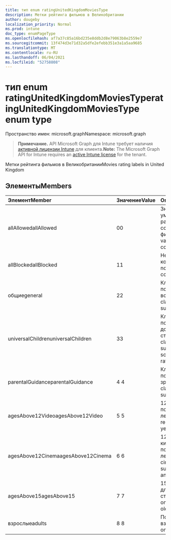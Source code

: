 ```yaml
---
title: тип enum ratingUnitedKingdomMoviesType
description: Метки рейтинга фильмов в Великобритании
author: dougeby
localization_priority: Normal
ms.prod: intune
doc_type: enumPageType
ms.openlocfilehash: af7a37c85a16bd235e8ddb2d8e79063b8e2559e7
ms.sourcegitcommit: 13f474d3e71d32a5dfe2efebb351e3a1a5aa9685
ms.translationtype: MT
ms.contentlocale: ru-RU
ms.lasthandoff: 06/04/2021
ms.locfileid: "52758808"
---
```

# <a name="ratingunitedkingdommoviestype-enum-type"></a><span data-ttu-id="e7a43-103">тип enum ratingUnitedKingdomMoviesType</span><span class="sxs-lookup"><span data-stu-id="e7a43-103">ratingUnitedKingdomMoviesType enum type</span></span>

<span data-ttu-id="e7a43-104">Пространство имен: microsoft.graph</span><span class="sxs-lookup"><span data-stu-id="e7a43-104">Namespace: microsoft.graph</span></span>

> <span data-ttu-id="e7a43-105">**Примечание.** API Microsoft Graph для Intune требует наличия [активной лицензии Intune](https://go.microsoft.com/fwlink/?linkid=839381) для клиента.</span><span class="sxs-lookup"><span data-stu-id="e7a43-105">**Note:** The Microsoft Graph API for Intune requires an [active Intune license](https://go.microsoft.com/fwlink/?linkid=839381) for the tenant.</span></span>

<span data-ttu-id="e7a43-106">Метки рейтинга фильмов в Великобритании</span><span class="sxs-lookup"><span data-stu-id="e7a43-106">Movies rating labels in United Kingdom</span></span>

## <a name="members"></a><span data-ttu-id="e7a43-107">Элементы</span><span class="sxs-lookup"><span data-stu-id="e7a43-107">Members</span></span>
|<span data-ttu-id="e7a43-108">Элемент</span><span class="sxs-lookup"><span data-stu-id="e7a43-108">Member</span></span>|<span data-ttu-id="e7a43-109">Значение</span><span class="sxs-lookup"><span data-stu-id="e7a43-109">Value</span></span>|<span data-ttu-id="e7a43-110">Описание</span><span class="sxs-lookup"><span data-stu-id="e7a43-110">Description</span></span>|
|:---|:---|:---|
|<span data-ttu-id="e7a43-111">allAllowed</span><span class="sxs-lookup"><span data-stu-id="e7a43-111">allAllowed</span></span>|<span data-ttu-id="e7a43-112">0</span><span class="sxs-lookup"><span data-stu-id="e7a43-112">0</span></span>|<span data-ttu-id="e7a43-113">Значение по умолчанию, разрешить все содержимое фильмов</span><span class="sxs-lookup"><span data-stu-id="e7a43-113">Default value, allow all movies content</span></span>|
|<span data-ttu-id="e7a43-114">allBlocked</span><span class="sxs-lookup"><span data-stu-id="e7a43-114">allBlocked</span></span>|<span data-ttu-id="e7a43-115">1</span><span class="sxs-lookup"><span data-stu-id="e7a43-115">1</span></span>|<span data-ttu-id="e7a43-116">Не разрешайте контент фильмов</span><span class="sxs-lookup"><span data-stu-id="e7a43-116">Do not allow any movies content</span></span>|
|<span data-ttu-id="e7a43-117">общие</span><span class="sxs-lookup"><span data-stu-id="e7a43-117">general</span></span>|<span data-ttu-id="e7a43-118">2</span><span class="sxs-lookup"><span data-stu-id="e7a43-118">2</span></span>|<span data-ttu-id="e7a43-119">Классификация U подходит для всех возрастов</span><span class="sxs-lookup"><span data-stu-id="e7a43-119">The U classification is suitable for all ages</span></span>|
|<span data-ttu-id="e7a43-120">universalChildren</span><span class="sxs-lookup"><span data-stu-id="e7a43-120">universalChildren</span></span>|<span data-ttu-id="e7a43-121">3</span><span class="sxs-lookup"><span data-stu-id="e7a43-121">3</span></span>|<span data-ttu-id="e7a43-122">Классификация UC подходит для дошкольных детей, старая метка</span><span class="sxs-lookup"><span data-stu-id="e7a43-122">The UC classification is suitable for pre-school children, an old rating label</span></span>|
|<span data-ttu-id="e7a43-123">parentalGuidance</span><span class="sxs-lookup"><span data-stu-id="e7a43-123">parentalGuidance</span></span>|<span data-ttu-id="e7a43-124">4 </span><span class="sxs-lookup"><span data-stu-id="e7a43-124">4</span></span>|<span data-ttu-id="e7a43-125">Классификация PG подходит для зрелых</span><span class="sxs-lookup"><span data-stu-id="e7a43-125">The PG classification is suitable for mature</span></span>|
|<span data-ttu-id="e7a43-126">agesAbove12Video</span><span class="sxs-lookup"><span data-stu-id="e7a43-126">agesAbove12Video</span></span>|<span data-ttu-id="e7a43-127">5 </span><span class="sxs-lookup"><span data-stu-id="e7a43-127">5</span></span>|<span data-ttu-id="e7a43-128">12, выпуск видео, подходящий для 12 лет и более</span><span class="sxs-lookup"><span data-stu-id="e7a43-128">12, video release suitable for 12 years and over</span></span>|
|<span data-ttu-id="e7a43-129">agesAbove12Cinema</span><span class="sxs-lookup"><span data-stu-id="e7a43-129">agesAbove12Cinema</span></span>|<span data-ttu-id="e7a43-130">6 </span><span class="sxs-lookup"><span data-stu-id="e7a43-130">6</span></span>|<span data-ttu-id="e7a43-131">12A, выпуск кинотеатра, подходящий для 12 лет и более</span><span class="sxs-lookup"><span data-stu-id="e7a43-131">12A, cinema release suitable for 12 years and over</span></span>|
|<span data-ttu-id="e7a43-132">agesAbove15</span><span class="sxs-lookup"><span data-stu-id="e7a43-132">agesAbove15</span></span>|<span data-ttu-id="e7a43-133">7 </span><span class="sxs-lookup"><span data-stu-id="e7a43-133">7</span></span>|<span data-ttu-id="e7a43-134">15, подходит только для 15 лет и старше</span><span class="sxs-lookup"><span data-stu-id="e7a43-134">15, suitable only for 15 years and older</span></span>|
|<span data-ttu-id="e7a43-135">взрослые</span><span class="sxs-lookup"><span data-stu-id="e7a43-135">adults</span></span>|<span data-ttu-id="e7a43-136">8 </span><span class="sxs-lookup"><span data-stu-id="e7a43-136">8</span></span>|<span data-ttu-id="e7a43-137">Подходит только для взрослых</span><span class="sxs-lookup"><span data-stu-id="e7a43-137">Suitable only for adults</span></span>|




